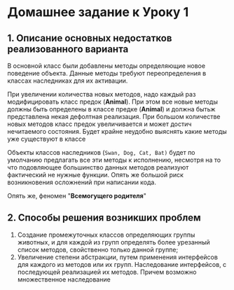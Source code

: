  #              Домашнее задание к Уроку 1
  
## 1. Описание основных недостатков реализованного варианта

В основной класс были добавлены методы определяющие новое поведение объекта.
Данные методы требуют переопределения в классах наследниках для их активации.

При увеличении количества новых методов, надо каждый раз модифицировать класс предок (**Animal**). При этом все новые
методы должны быть определены в классе предке (**Animal**) и должна бытьж представлена некая дефолтная реализация.
При большом количестве новых методов класс предок увеличивается и может достич нечитаемого состояния.
Будет крайне неудобно выяснять какие методы уже существуют в классе

Объекты классов наследников (```Swan, Dog, Cat, Bat)``` будет по умолчанию предлагать все эти методы к исполнению, несмотря
на то что подовляющее большинство данных методов реализуют фактический не нужные функции. Опять же большой риск
возникновения осложнений при написании кода.

Опять же, феномен "**Всемогущего родителя**"

## 2. Способы решения возникших проблем

1. Создание промежуточных классов определяющих группы животных, и для каждой из групп определять более урезанный список
   методов, свойственно только данной группе;
2. Увеличение степени абстракции, путем применения интерфейсов для каждого из методов или их групп. Наследование
   интерфейсов, с последующей реализацией их методов. Причем возможно множественное наследование


